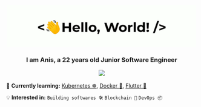 <div align="center">
    <img src="assets/greetings.gif" align="center" height="" width="500" />
</div>

### <div align="center" width="200">I am Anis, a 22 years old Junior Software Engineer</div>

<p align="center">
    <a href="sahedanis2018@gmail.com">
        <img src="https://img.shields.io/badge/mail-%23ff4343.svg?&style=for-the-badge&logo=gmail&logoColor=white" />
    </a>
</p>

🧠 **Currently learning:** [Kubernetes ☸](https://kubernetes.io/), [Docker 🐳](https://www.docker.com/), [Flutter 📱](https://flutter.dev/)

💡 **Interested in:** `Building softwares 🛠` `Blockchain 🚀` `DevOps 📦`
